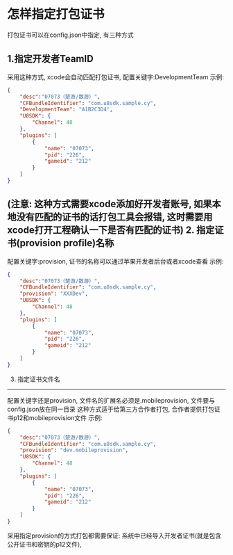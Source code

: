 
怎样指定打包证书
=========

打包证书可以在config.json中指定, 有三种方式

1.指定开发者TeamID
---------

采用这种方式, xcode会自动匹配打包证书, 配置关键字:DevelopmentTeam 
示例:
``` json
{
    "desc":"07073（楚游/数游）",
    "CFBundleIdentifier": "com.u8sdk.sample.cy",
    "DevelopmentTeam": "A1B2C3D4",
    "U8SDK": {
        "Channel": 48
    },
    "plugins": [
        {
            "name": "07073",
            "pid": "226",
            "gameid": "212"
        }
    ]
}
```
(注意: 这种方式需要xcode添加好开发者账号, 如果本地没有匹配的证书的话打包工具会报错, 这时需要用xcode打开工程确认一下是否有匹配的证书)
2. 指定证书(provision profile)名称
---------
配置关键字:provision, 证书的名称可以通过苹果开发者后台或者xcode查看
示例:
``` json
{
    "desc":"07073（楚游/数游）",
    "CFBundleIdentifier": "com.u8sdk.sample.cy",
    "provision": "XXXDev",
    "U8SDK": {
        "Channel": 48
    },
    "plugins": [
        {
            "name": "07073",
            "pid": "226",
            "gameid": "212"
        }
    ]
}
```
3. 指定证书文件名
---------
配置关键字还是provision, 文件名的扩展名必须是.mobileprovision, 文件要与config.json放在同一目录
这种方式适于给第三方合作者打包, 合作者提供打包证书p12和mobileprovision文件
示例:
``` json
{
    "desc":"07073（楚游/数游）",
    "CFBundleIdentifier": "com.u8sdk.sample.cy",
    "provision": "dev.mobileprovision",
    "U8SDK": {
        "Channel": 48
    },
    "plugins": [
        {
            "name": "07073",
            "pid": "226",
            "gameid": "212"
        }
    ]
}
```
采用指定provision的方式打包都需要保证: 系统中已经导入开发者证书(就是包含公开证书和密钥的p12文件),
